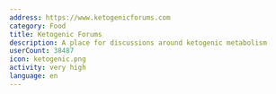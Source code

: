 ```yaml
---
address: https://www.ketogenicforums.com
category: Food
title: Ketogenic Forums
description: A place for discussions around ketogenic metabolism
userCount: 38487
icon: ketogenic.png
activity: very high
language: en
---
```

